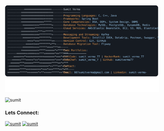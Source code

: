 ![Box SVG](https://raw.githubusercontent.com/sumitverma77/sumitverma77/main/box.svg)
<p align="left"> <img src="https://komarev.com/ghpvc/?username=sumitverma77&label=Profile%20views&color=0e75b6&style=flat" alt="sumit" /> </p>

<h3 align="left">Lets Connect:</h3>
<p align="left">
<a href="https://twitter.com/sumit_verma_77" target="blank"><img align="center" src="https://raw.githubusercontent.com/rahuldkjain/github-profile-readme-generator/master/src/images/icons/Social/twitter.svg" alt="sumit" height="30" width="40" /></a>
<a href="https://linkedin.com/in/sumit-verma-" target="blank"><img align="center" src="https://raw.githubusercontent.com/rahuldkjain/github-profile-readme-generator/master/src/images/icons/Social/linked-in-alt.svg" alt="sumit" height="30" width="40" /></a>
</p>
